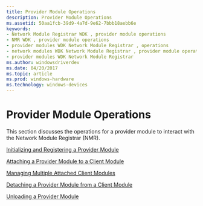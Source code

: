 ```yaml
---
title: Provider Module Operations
description: Provider Module Operations
ms.assetid: 50aa1fcb-39d9-4a7d-9e62-7bbb18aebb6e
keywords:
- Network Module Registrar WDK , provider module operations
- NMR WDK , provider module operations
- provider modules WDK Network Module Registrar , operations
- network modules WDK Network Module Registrar , provider module operations
- provider modules WDK Network Module Registrar
ms.author: windowsdriverdev
ms.date: 04/20/2017
ms.topic: article
ms.prod: windows-hardware
ms.technology: windows-devices
---
```


# Provider Module Operations


This section discusses the operations for a provider module to interact with the Network Module Registrar (NMR).

[Initializing and Registering a Provider Module](initializing-and-registering-a-provider-module.md)

[Attaching a Provider Module to a Client Module](attaching-a-provider-module-to-a-client-module.md)

[Managing Multiple Attached Client Modules](managing-multiple-attached-client-modules.md)

[Detaching a Provider Module from a Client Module](detaching-a-provider-module-from-a-client-module.md)

[Unloading a Provider Module](unloading-a-provider-module.md)

 

 





